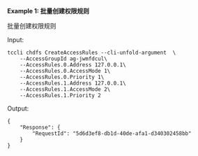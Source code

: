 **Example 1: 批量创建权限规则**

批量创建权限规则

Input: 

```
tccli chdfs CreateAccessRules --cli-unfold-argument  \
    --AccessGroupId ag-jwmfdcul\
    --AccessRules.0.Address 127.0.0.1\
    --AccessRules.0.AccessMode 1\
    --AccessRules.0.Priority 1\
    --AccessRules.1.Address 127.0.0.1\
    --AccessRules.1.AccessMode 2\
    --AccessRules.1.Priority 2
```

Output: 
```
{
    "Response": {
        "RequestId": "5d6d3ef8-db1d-40de-afa1-d340302458bb"
    }
}
```

